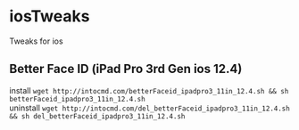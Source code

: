 # iosTweaks
Tweaks for ios<br/>

## Better Face ID (iPad Pro 3rd Gen ios 12.4)
install ```wget http://intocmd.com/betterFaceid_ipadpro3_11in_12.4.sh && sh betterFaceid_ipadpro3_11in_12.4.sh```<br/>
uninstall ```wget http://intocmd.com/del_betterFaceid_ipadpro3_11in_12.4.sh && sh del_betterFaceid_ipadpro3_11in_12.4.sh```
